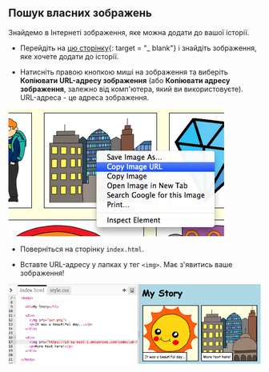 ## Пошук власних зображень

Знайдемо в Інтернеті зображення, яке можна додати до вашої історії.

+ Перейдіть на [цю сторінку](http://jumpto.cc/html-images){: target = "_ blank"} і знайдіть зображення, яке хочете додати до історії.

+ Натисніть правою кнопкою миші на зображення та виберіть **Копіювати URL-адресу зображення** (або **Копіювати адресу зображення**, залежно від комп'ютера, який ви використовуєте). URL-адреса - це адреса зображення.

![знімок екрану](images/story-url.png)

+ Поверніться на сторінку `index.html`.

+ Вставте URL-адресу у лапках у тег `<img>`. Має з'явитись ваше зображення!

![знімок екрану](images/story-image.png)